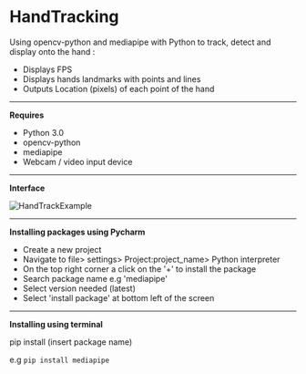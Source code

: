 # HandTracking

Using opencv-python and mediapipe with Python to track, detect and display onto the hand :
- Displays FPS 
- Displays hands landmarks with points and lines 
- Outputs Location (pixels) of each point of the hand

----------------------------------------------------------------------
**Requires**
- Python 3.0 
- opencv-python
- mediapipe
- Webcam / video input device
----------------------------------------------------------------------

**Interface**

![HandTrackExample](https://user-images.githubusercontent.com/74415841/114921256-447c3700-9e22-11eb-96a6-ab47f732e50c.png)

----------------------------------------------------------------------

**Installing packages using Pycharm**

- Create a new project
- Navigate to file> settings> Project:project_name> Python interpreter
- On the top right corner a click on the '+' to install the package
- Search package name e.g 'mediapipe'
- Select version needed (latest)
- Select 'install package' at bottom left of the screen

----------------------------------------------------------------------

**Installing using terminal** 

pip install (insert package name)

e.g  `pip install mediapipe`
